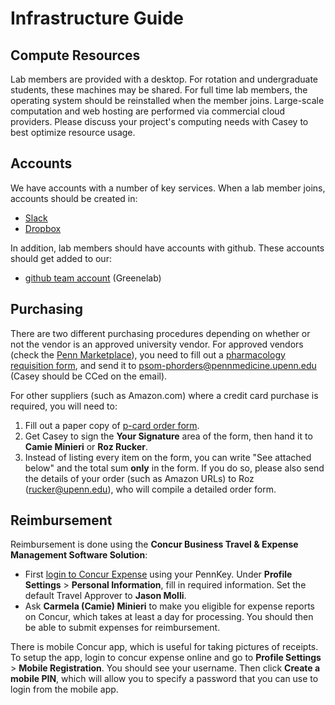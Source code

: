 # Infrastructure Guide

## Compute Resources

Lab members are provided with a desktop.
For rotation and undergraduate students, these machines may be shared.
For full time lab members, the operating system should be reinstalled when the member joins.
Large-scale computation and web hosting are performed via commercial cloud providers.
Please discuss your project's computing needs with Casey to best optimize resource usage.

## Accounts

We have accounts with a number of key services.
When a lab member joins, accounts should be created in:

  - [Slack](https://slack.com)
  - [Dropbox](https://dropbox.com)

In addition, lab members should have accounts with github.
These accounts should get added to our:

  - [github team account](https://github.com/greenelab/) (Greenelab)

## Purchasing

There are two different purchasing procedures depending on whether or not the vendor is an approved university vendor.
For approved vendors (check the [Penn Marketplace](http://www.purchasing.upenn.edu/shopper/)), you need to fill out a [pharmacology requisition form](https://bitbucket.org/greenelab/onboarding/raw/tip/forms-and-docs/regular-vendor-purchase-form.xlsx), and send it to <psom-phorders@pennmedicine.upenn.edu> (Casey should be CCed on the email).

For other suppliers (such as Amazon.com) where a credit card purchase is required, you will need to:

1.  Fill out a paper copy of [p-card order form](https://bitbucket.org/greenelab/onboarding/raw/tip/forms-and-docs/p-card-order-form.pdf).
2.  Get Casey to sign the **Your Signature** area of the form, then hand it to **Camie Minieri** or **Roz Rucker**.
3.  Instead of listing every item on the form, you can write "See attached below" and the total sum **only** in the form.
If you do so, please also send the details of your order (such as Amazon URLs) to Roz (<rucker@upenn.edu>), who will compile a detailed order form.

## Reimbursement

Reimbursement is done using the **Concur Business Travel & Expense Management Software Solution**:

  - First [login to Concur Expense](https://medley.isc-seo.upenn.edu/authentication/profile/concur?app=concurprod) using your PennKey.
Under **Profile Settings** \> **Personal Information**, fill in required information.
Set the default Travel Approver to **Jason Molli**.
  - Ask **Carmela (Camie) Minieri** to make you eligible for expense reports on Concur, which takes at least a day for processing.
You should then be able to submit expenses for reimbursement.

There is mobile Concur app, which is useful for taking pictures of receipts.
To setup the app, login to concur expense online and go to **Profile Settings** \> **Mobile Registration**.
You should see your username.
Then click **Create a mobile PIN**, which will allow you to specify a password that you can use to login from the mobile app.
